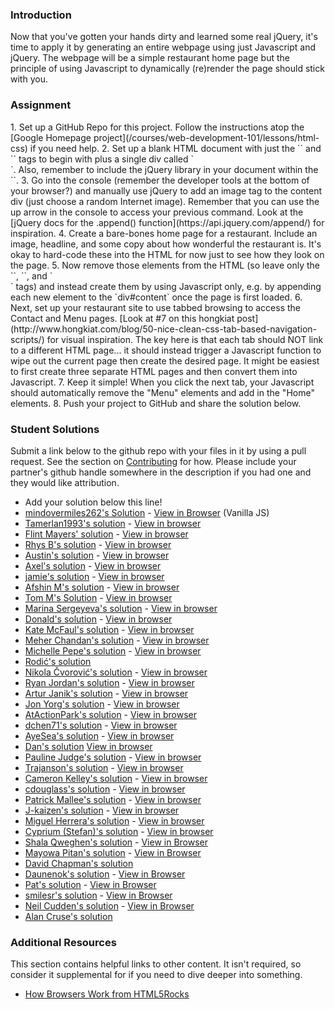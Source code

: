 ### Introduction
Now that you've gotten your hands dirty and learned some real jQuery, it's time to apply it by generating an entire webpage using just Javascript and jQuery.  The webpage will be a simple restaurant home page but the principle of using Javascript to dynamically (re)render the page should stick with you.

### Assignment

<div class="lesson-content__panel" markdown="1">
1. Set up a GitHub Repo for this project.  Follow the instructions atop the [Google Homepage project](/courses/web-development-101/lessons/html-css) if you need help.
2. Set up a blank HTML document with just the `<html>` and `<body>` tags to begin with plus a single div called `<div id="content">`. Also, remember to include the jQuery library in your document within the `<head>`.
3. Go into the console (remember the developer tools at the bottom of your browser?) and manually use jQuery to add an image tag to the content div (just choose a random Internet image).  Remember that you can use the up arrow in the console to access your previous command.  Look at the [jQuery docs for the .append() function](https://api.jquery.com/append/) for inspiration.
4. Create a bare-bones home page for a restaurant.  Include an image, headline, and some copy about how wonderful the restaurant is.  It's okay to hard-code these into the HTML for now just to see how they look on the page.
5. Now remove those elements from the HTML (so leave only the `<html>`, `<body>`, and `<div id="content">` tags) and instead  create them by using Javascript only, e.g. by appending each new element to the `div#content` once the page is first loaded.
6. Next, set up your restaurant site to use tabbed browsing to access the Contact and Menu pages.  [Look at #7 on this hongkiat post](http://www.hongkiat.com/blog/50-nice-clean-css-tab-based-navigation-scripts/) for visual inspiration.  The key here is that each tab should NOT link to a different HTML page... it should instead trigger a Javascript function to wipe out the current page then create the desired page.  It might be easiest to first create three separate HTML pages and then convert them into Javascript.
7. Keep it simple!  When you click the next tab, your Javascript should automatically remove the "Menu" elements and add in the "Home" elements.
8. Push your project to GitHub and share the solution below.
</div>


### Student Solutions
Submit a link below to the github repo with your files in it by using a pull request.  See the section on [Contributing](http://github.com/TheOdinProject/curriculum/blob/master/contributing.md) for how.  Please include your partner's github handle somewhere in the description if you had one and they would like attribution.

* Add your solution below this line!
* [mindovermiles262's Solution](https://github.com/mindovermiles262/luigis_restaurant) - [View in Browser](https://mindovermiles262.github.io/luigis_restaurant/) (Vanilla JS)
* [Tamerlan1993's solution](https://github.com/Tamerlan1993/10.02.2017/tree/master) - [View in browser](https://rawgit.com/Tamerlan1993/10.02.2017/master/index.html)
* [Flint Mayers' solution](https://github.com/FlintMayers/odin-jquery-dom-manipulation) - [View in browser](https://flintmayers.github.io/odin-jquery-dom-manipulation/)
* [Rhys B's solution](https://github.com/105ron/js-restaurant) - [View in browser](https://105ron.github.io/js-restaurant/)
* [Austin's solution](https://github.com/CouchofTomato/restaurant) - [View in browser](https://couchoftomato.github.io/restaurant/)
* [Axel's solution](https://github.com/afuh/react-browsing) - [View in browser](https://afuh.github.io/react-browsing/)
* [jamie's solution](https://github.com/Jberczel/odin-javascript/tree/master/restaurant) - [View in browser](http://htmlpreview.github.io/?https://github.com/Jberczel/odin-javascript/blob/master/restaurant/index.html)
* [Afshin M's solution](https://github.com/afshinator/js-tabbedPane) - [View in browser](http://htmlpreview.github.io/?https://github.com/afshinator/js-tabbedPane/blob/master/index.html)
* [Tom M's Solution](https://github.com/tim5046/projectOdin/tree/master/Javascript/Project2) - [View in browser](http://htmlpreview.github.io/?https://github.com/tim5046/projectOdin/blob/master/Javascript/Project2/index.html)
* [Marina Sergeyeva's solution](https://github.com/imousterian/OdinProject/tree/master/Project5_2_DOM_jQuery) - [View in browser](http://htmlpreview.github.io/?https://github.com/imousterian/OdinProject/blob/master/Project5_2_DOM_jQuery/index.html)
* [Donald's solution](https://github.com/donaldali/odin-js-jquery/tree/master/dom_manipulation) - [View in browser](http://htmlpreview.github.io/?https://github.com/donaldali/odin-js-jquery/blob/master/dom_manipulation/index.html)
* [Kate McFaul's solution](https://github.com/craftykate/odin-project/tree/master/Chapter_06-JavaScript_and_jQuery/restaurant) - [View in browser](https://cdn.rawgit.com/craftykate/odin-project/master/Chapter_06-JavaScript_and_jQuery/restaurant/index.html)
* [Meher Chandan's solution](https://github.com/meherchandan/Restaurant) - [View in browser](https://myrestaurantwebsite.herokuapp.com/)
* [Michelle Pepe's solution](https://github.com/MichellePepe/Garden_Of_Eden_Restaurant) - [View in browser](https://github.com/MichellePepe/Garden_Of_Eden_Restaurant/blob/master/index.html)
* [Rodić's solution](https://github.com/rodic/TOP---js-assignments/tree/master/Project%20-%20Manipulating%20the%20DOM%20with%20jQuery)
* [Nikola Čvorović's solution](https://github.com/cvorak/restaurant) - [View in browser](http://htmlpreview.github.io/?https://github.com/cvorak/restaurant/blob/master/index.html)
* [Ryan Jordan's solution](https://github.com/krjordan/odin-project/tree/master/jquery-basics) - [View in browser](http://htmlpreview.github.io/?https://github.com/krjordan/odin-project/tree/master/jquery-basics/index.html)
* [Artur Janik's solution](https://github.com/ArturJanik/TOPJS/tree/master/Project2) - [View in browser](https://htmlpreview.github.io/?https://github.com/ArturJanik/TOPJS/blob/master/Project2/index.html)
* [Jon Yorg's solution](https://github.com/Yorgg/Javascript/tree/master/menu) - [View in browser](https://jsfiddle.net/qprk1daL/)
* [AtActionPark's solution](https://github.com/AtActionPark/odin_dom_manipulation_with_jquery) - [View in browser](http://htmlpreview.github.io/?https://github.com/AtActionPark/odin_dom_manipulation_with_jquery/blob/master/main.html)
* [dchen71's solution](https://github.com/dchen71/odin-dom_manipulation) - [View in browser](https://rawgit.com/dchen71/odin-dom_manipulation/master/Index.html)
* [AyeSea's solution](https://github.com/AyeSea/odin-dom-manipulation) - [View in browser](https://htmlpreview.github.io/?https://github.com/AyeSea/odin-dom-manipulation/blob/master/index.html)
* [Dan's solution](https://github.com/vickerdj/dommanip) [View in browser](http://vickerdj.github.io/dommanip/)
* [Pauline Judge's solution](https://github.com/chumswap/restaurantSite) - [View in browser](https://htmlpreview.github.io/?https://github.com/chumswap/restaurantSite/blob/master/restaurant.html)
* [Trajanson's solution](https://github.com/Trajanson/jquery-restaurant-js) - [View in browser](http://projects.trajanson.com/js-restaurant/)
* [Cameron Kelley's solution](https://github.com/cameronjkelley/the_odin_project/tree/master/javascript/restaurant) - [View in browser](https://htmlpreview.github.io/?https://github.com/cameronjkelley/the_odin_project/blob/master/javascript/restaurant/index.html)
* [cdouglass's solution](https://github.com/cdouglass/odin-project-exercises/tree/master/javascript/dom-manipulation) - [View in browser](https://rawgit.com/cdouglass/odin-project-exercises/master/javascript/dom-manipulation/tabs.html)
* [Patrick Mallee's solution](https://github.com/patmallee/menu) - [View in browser](http://htmlpreview.github.io/?https://github.com/patmallee/menu/blob/master/menu.html)
* [J-kaizen's solution](https://github.com/J-kaizen/TheOdinProject/tree/master/JS/re_render) - [View in browser](http://htmlpreview.github.io/?https://github.com/J-kaizen/TheOdinProject/blob/master/JS/re_render/index.html)
* [Miguel Herrera's solution](https://github.com/migueloherrera/restaurant) - [View in browser](http://htmlpreview.github.io/?https://github.com/migueloherrera/restaurant/blob/master/index.html)
* [Cyprium (Stefan)'s solution](https://github.com/dev-cyprium/Restaurant) - [View in browser](https://htmlpreview.github.io/?https://github.com/dev-cyprium/Restaurant/blob/master/index.html)
* [Shala Qweghen's solution](https://github.com/ShalaQweghen/dom-manipulation) - [View in Browser](http://htmlpreview.github.io/?https://github.com/ShalaQweghen/dom-manipulation/blob/master/index.html)
* [Mayowa Pitan's solution](https://github.com/andela-mpitan/jquery-restaurant) - [View in Browser](https://andela-mpitan.github.io/jquery-restaurant/)
* [David Chapman's solution](https://github.com/davidchappy/odin_training_projects/tree/master/jq_restaurant)
* [Daunenok's solution](https://daunenok.github.io/restaurant/) - [View in Browser](https://daunenok.github.io/restaurant/)
* [Pat's solution](https://github.com/Pat878/Restaurant) - [View in Browser](https://pat878.github.io/Restaurant/)
* [smilesr's solution](https://github.com/smilesr/op-jj-bb-35-restaurant-jquery) - [View in Browser](https://htmlpreview.github.io/?https://github.com/smilesr/op-jj-bb-35-restaurant-jquery/blob/master/index.html)
* [Neil Cudden's solution](https://github.com/ncud4bloc/Diner/) - [View in Browser](https://ncud4bloc.github.io/Diner/HTML/index.html)
* [Alan Cruse's solution](https://github.com/ADECruse/restaurant_homepage)


### Additional Resources
This section contains helpful links to other content. It isn't required, so consider it supplemental for if you need to dive deeper into something.

* [How Browsers Work from HTML5Rocks](http://www.html5rocks.com/en/tutorials/internals/howbrowserswork/)
